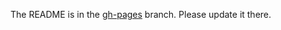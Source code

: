 The README is in the [gh-pages](https://github.com/capitalone/Hygieia/blob/gh-pages/pages/hygieia/collectors/performance/appdynamics.md) branch. Please update it there.
